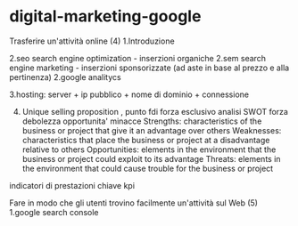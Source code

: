 # digital-marketing-google

Trasferire un'attività online (4)
1.Introduzione

2.seo search engine optimization - inserzioni organiche
2.sem search engine marketing - inserzioni sponsorizzate (ad aste in base al prezzo e alla pertinenza)
2.google analitycs

3.hosting: server + ip pubblico + nome di dominio + connessione

4. Unique selling proposition , punto fdi forza esclusivo 
analisi SWOT forza debolezza opportunita' minacce
Strengths: characteristics of the business or project that give it an advantage over others
Weaknesses: characteristics that place the business or project at a disadvantage relative to others
Opportunities: elements in the environment that the business or project could exploit to its advantage
Threats: elements in the environment that could cause trouble for the business or project


indicatori di prestazioni chiave kpi



Fare in modo che gli utenti trovino facilmente un'attività sul Web (5)
1.google search console



